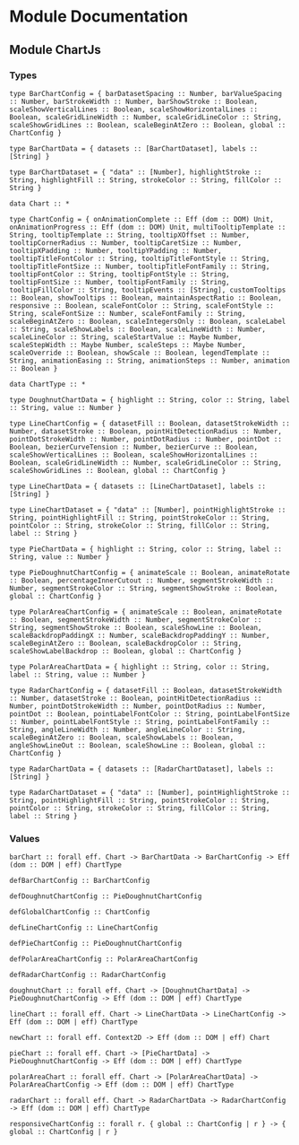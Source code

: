 # Module Documentation

## Module ChartJs

### Types

    type BarChartConfig = { barDatasetSpacing :: Number, barValueSpacing :: Number, barStrokeWidth :: Number, barShowStroke :: Boolean, scaleShowVerticalLines :: Boolean, scaleShowHorizontalLines :: Boolean, scaleGridLineWidth :: Number, scaleGridLineColor :: String, scaleShowGridLines :: Boolean, scaleBeginAtZero :: Boolean, global :: ChartConfig }

    type BarChartData = { datasets :: [BarChartDataset], labels :: [String] }

    type BarChartDataset = { "data" :: [Number], highlightStroke :: String, highlightFill :: String, strokeColor :: String, fillColor :: String }

    data Chart :: *

    type ChartConfig = { onAnimationComplete :: Eff (dom :: DOM) Unit, onAnimationProgress :: Eff (dom :: DOM) Unit, multiTooltipTemplate :: String, tooltipTemplate :: String, tooltipXOffset :: Number, tooltipCornerRadius :: Number, tooltipCaretSize :: Number, tooltipXPadding :: Number, tooltipYPadding :: Number, tooltipTitleFontColor :: String, tooltipTitleFontStyle :: String, tooltipTitleFontSize :: Number, tooltipTitleFontFamily :: String, tooltipFontColor :: String, tooltipFontStyle :: String, tooltipFontSize :: Number, tooltipFontFamily :: String, tooltipFillColor :: String, tooltipEvents :: [String], customTooltips :: Boolean, showTooltips :: Boolean, maintainAspectRatio :: Boolean, responsive :: Boolean, scaleFontColor :: String, scaleFontStyle :: String, scaleFontSize :: Number, scaleFontFamily :: String, scaleBeginAtZero :: Boolean, scaleIntegersOnly :: Boolean, scaleLabel :: String, scaleShowLabels :: Boolean, scaleLineWidth :: Number, scaleLineColor :: String, scaleStartValue :: Maybe Number, scaleStepWidth :: Maybe Number, scaleSteps :: Maybe Number, scaleOverride :: Boolean, showScale :: Boolean, legendTemplate :: String, animationEasing :: String, animationSteps :: Number, animation :: Boolean }

    data ChartType :: *

    type DoughnutChartData = { highlight :: String, color :: String, label :: String, value :: Number }

    type LineChartConfig = { datasetFill :: Boolean, datasetStrokeWidth :: Number, datasetStroke :: Boolean, pointHitDetectionRadius :: Number, pointDotStrokeWidth :: Number, pointDotRadius :: Number, pointDot :: Boolean, bezierCurveTension :: Number, bezierCurve :: Boolean, scaleShowVerticalLines :: Boolean, scaleShowHorizontalLines :: Boolean, scaleGridLineWidth :: Number, scaleGridLineColor :: String, scaleShowGridLines :: Boolean, global :: ChartConfig }

    type LineChartData = { datasets :: [LineChartDataset], labels :: [String] }

    type LineChartDataset = { "data" :: [Number], pointHighlightStroke :: String, pointHighlightFill :: String, pointStrokeColor :: String, pointColor :: String, strokeColor :: String, fillColor :: String, label :: String }

    type PieChartData = { highlight :: String, color :: String, label :: String, value :: Number }

    type PieDoughnutChartConfig = { animateScale :: Boolean, animateRotate :: Boolean, percentageInnerCutout :: Number, segmentStrokeWidth :: Number, segmentStrokeColor :: String, segmentShowStroke :: Boolean, global :: ChartConfig }

    type PolarAreaChartConfig = { animateScale :: Boolean, animateRotate :: Boolean, segmentStrokeWidth :: Number, segmentStrokeColor :: String, segmentShowStroke :: Boolean, scaleShowLine :: Boolean, scaleBackdropPaddingX :: Number, scaleBackdropPaddingY :: Number, scaleBeginAtZero :: Boolean, scaleBackdropColor :: String, scaleShowLabelBackdrop :: Boolean, global :: ChartConfig }

    type PolarAreaChartData = { highlight :: String, color :: String, label :: String, value :: Number }

    type RadarChartConfig = { datasetFill :: Boolean, datasetStrokeWidth :: Number, datasetStroke :: Boolean, pointHitDetectionRadius :: Number, pointDotStrokeWidth :: Number, pointDotRadius :: Number, pointDot :: Boolean, pointLabelFontColor :: String, pointLabelFontSize :: Number, pointLabelFontStyle :: String, pointLabelFontFamily :: String, angleLineWidth :: Number, angleLineColor :: String, scaleBeginAtZero :: Boolean, scaleShowLabels :: Boolean, angleShowLineOut :: Boolean, scaleShowLine :: Boolean, global :: ChartConfig }

    type RadarChartData = { datasets :: [RadarChartDataset], labels :: [String] }

    type RadarChartDataset = { "data" :: [Number], pointHighlightStroke :: String, pointHighlightFill :: String, pointStrokeColor :: String, pointColor :: String, strokeColor :: String, fillColor :: String, label :: String }


### Values

    barChart :: forall eff. Chart -> BarChartData -> BarChartConfig -> Eff (dom :: DOM | eff) ChartType

    defBarChartConfig :: BarChartConfig

    defDoughnutChartConfig :: PieDoughnutChartConfig

    defGlobalChartConfig :: ChartConfig

    defLineChartConfig :: LineChartConfig

    defPieChartConfig :: PieDoughnutChartConfig

    defPolarAreaChartConfig :: PolarAreaChartConfig

    defRadarChartConfig :: RadarChartConfig

    doughnutChart :: forall eff. Chart -> [DoughnutChartData] -> PieDoughnutChartConfig -> Eff (dom :: DOM | eff) ChartType

    lineChart :: forall eff. Chart -> LineChartData -> LineChartConfig -> Eff (dom :: DOM | eff) ChartType

    newChart :: forall eff. Context2D -> Eff (dom :: DOM | eff) Chart

    pieChart :: forall eff. Chart -> [PieChartData] -> PieDoughnutChartConfig -> Eff (dom :: DOM | eff) ChartType

    polarAreaChart :: forall eff. Chart -> [PolarAreaChartData] -> PolarAreaChartConfig -> Eff (dom :: DOM | eff) ChartType

    radarChart :: forall eff. Chart -> RadarChartData -> RadarChartConfig -> Eff (dom :: DOM | eff) ChartType

    responsiveChartConfig :: forall r. { global :: ChartConfig | r } -> { global :: ChartConfig | r }



